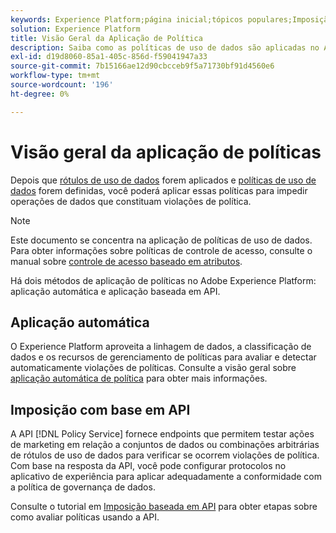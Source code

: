 ```yaml
---
keywords: Experience Platform;página inicial;tópicos populares;Imposição de política;Imposição automática;Imposição baseada em API;governança de dados
solution: Experience Platform
title: Visão Geral da Aplicação de Política
description: Saiba como as políticas de uso de dados são aplicadas no Adobe Experience Platform.
exl-id: d19d8060-85a1-405c-856d-f59041947a33
source-git-commit: 7b15166ae12d90cbcceb9f5a71730bf91d4560e6
workflow-type: tm+mt
source-wordcount: '196'
ht-degree: 0%

---
```


# Visão geral da aplicação de políticas

Depois que [rótulos de uso de dados](../labels/overview.md) forem aplicados e [políticas de uso de dados](../policies/overview.md) forem definidas, você poderá aplicar essas políticas para impedir operações de dados que constituam violações de política.

>[!NOTE]
>
>Este documento se concentra na aplicação de políticas de uso de dados. Para obter informações sobre políticas de controle de acesso, consulte o manual sobre [controle de acesso baseado em atributos](../../access-control/abac/overview.md).

Há dois métodos de aplicação de políticas no Adobe Experience Platform: aplicação automática e aplicação baseada em API.

## Aplicação automática

O Experience Platform aproveita a linhagem de dados, a classificação de dados e os recursos de gerenciamento de políticas para avaliar e detectar automaticamente violações de políticas. Consulte a visão geral sobre [aplicação automática de política](./auto-enforcement.md) para obter mais informações.

## Imposição com base em API

A API [!DNL Policy Service] fornece endpoints que permitem testar ações de marketing em relação a conjuntos de dados ou combinações arbitrárias de rótulos de uso de dados para verificar se ocorrem violações de política. Com base na resposta da API, você pode configurar protocolos no aplicativo de experiência para aplicar adequadamente a conformidade com a política de governança de dados.

Consulte o tutorial em [Imposição baseada em API](./api-enforcement.md) para obter etapas sobre como avaliar políticas usando a API.
